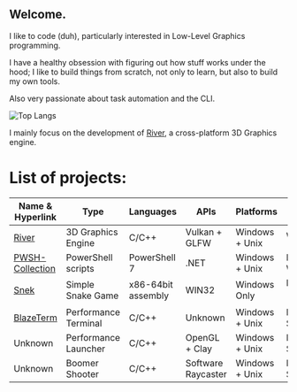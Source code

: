 ## Welcome.

I like to code (duh), particularly interested in Low-Level Graphics programming.

I have a healthy obsession with figuring out how stuff works under the hood; I like to build things from scratch, not only to learn, but also to build my own tools.

Also very passionate about task automation and the CLI.

![Top Langs](https://github-readme-stats.vercel.app/api/top-langs/?username=FlyMandi&langs_count=4)

I mainly focus on the development of [River](https://github.com/FlyMandi/River), a cross-platform 3D Graphics engine.

# List of projects:
| Name & Hyperlink                                                  | Type                  | Languages           | APIs                    | Platforms         | Status            |
| ---                                                               | ---                   | ---                 | ---                     | ---               | ---               |
| [River](https://github.com/FlyMandi/River)                        | 3D Graphics Engine    | C/C++               | Vulkan + GLFW           | Windows + Unix    | WIP 👷🏗️          |
| [PWSH-Collection](https://github.com/FlyMandi/PWSH-Collection)    | PowerShell scripts    | PowerShell 7        | .NET                    | Windows + Unix    | Endlessly WIP 🔁  |
| [Snek](https://github.com/FlyMandi/Snek)                          | Simple Snake Game     | x86-64bit assembly  | WIN32                   | Windows Only      | Paused ⏸️         |
| [BlazeTerm](https://github.com/FlyMandi/BlazeTerm)                | Performance Terminal  | C/C++               | Unknown                 | Windows + Unix    | Not Started 📆    |
| Unknown                                                           | Performance Launcher  | C/C++               | OpenGL + Clay           | Windows + Unix    | Not Started 📆    |
| Unknown                                                           | Boomer Shooter        | C/C++               | Software Raycaster      | Windows + Unix    | Not Started 📆    |
